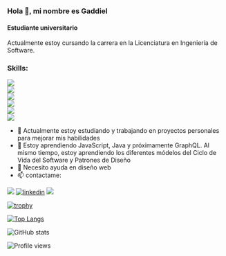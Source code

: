 ### Hola 👋, mi nombre es Gaddiel
#### Estudiante universitario


Actualmente estoy cursando la carrera en la Licenciatura en Ingeniería de Software.

<div>
  <h3>Skills:</h3>
  
   <div>
    <img src="https://img.shields.io/badge/java-black?style=for-the-badge&logo=java" /> 
  </div>
  
  <div>
    <img src="https://img.shields.io/badge/javascript-black?style=for-the-badge&logo=javascript" />
  </div>
  
  <div>
    <img src='https://img.shields.io/badge/spring_boot-black?style=for-the-badge&logo=spring' />
  </div>

  <div>
    <img src="https://img.shields.io/badge/linux-black?style=for-the-badge&logo=linux" />
  </div>
  
  <div>
    <img src="https://img.shields.io/badge/Ubuntu-black?style=for-the-badge&logo=ubuntu" />
  </div>
 
  <div>
    <img src='https://img.shields.io/badge/docker-black?style=for-the-badge&logo=docker' />
  </div>
  
</div>
  

- 🔭 Actualmente estoy estudiando y trabajando en proyectos personales para mejorar mis habilidades
- 🌱 Estoy aprendiendo JavaScript, Java y próximamente GraphQL. Al mismo tiempo, estoy aprendiendo los diferentes
módelos del Ciclo de Vida del Software y Patrones de Diseño  
- 🤔 Necesito ayuda en diseño web 
- 📫 contactame:


<img src='https://img.shields.io/badge/gmail-gaddielgomez15@gmail.com-red?style=for-the-badge&logo=gmail' > [<img src='https://img.shields.io/badge/linkedin-blue?style=for-the-badge&logo=linkedin' alt='linkedin' >](https://www.linkedin.com/in/gaddiel-gómez-jiménez-b66093196/) [<img src='https://img.shields.io/badge/instagram-black?style=for-the-badge&logo=instagram' >](https://www.instagram.com/gadd.gj/)   

[![trophy](https://github-profile-trophy.vercel.app/?username=gadd-gj)](https://github.com/ryo-ma/github-profile-trophy)

[![Top Langs](https://github-readme-stats.vercel.app/api/top-langs/?username=gadd-gj)](https://github.com/anuraghazra/github-readme-stats)

![GitHub stats](https://github-readme-stats.vercel.app/api?username=gadd-gj&show_icons=true&count_private=true)  

![Profile views](https://gpvc.arturio.dev/gadd-gj)  
